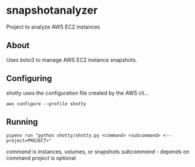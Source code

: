 # snapshotanalyzer

Project to analyze AWS EC2 instances

## About

Uses boto3 to manage AWS EC2 instance snapshots.

## Configuring

shotty uses the configuration file created by the AWS cli...

`aws configure --profile shotty`

## Running

`pipenv run "python shotty/shotty.py <command> <subcommand>
<--project=PROJECT>"`

*command* is instances, volumes, or snapshots
*subcommand* - depends on command
*project* is optional
